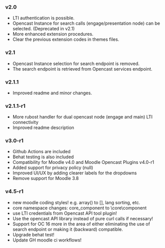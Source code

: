 ### v2.0
- LTI authentication is possible.
- Opencast Instance for search calls (engage/presentation node) can be selected. (Deprecated in v2.1)
- More enhanced extension procedures.
- Clear the previous extension codes in themes files.

### v2.1
- Opencast Instance selection for search endpoint is removed.
- The search endpoint is retrieved from Opencast services endpoint.

### v2.1.1
- Improved readme and minor changes.

### v2.1.1-r1
- More rubost handler for dual opencast node (engage and main) LTI connectivity
- Improved readme description

### v3.0-r1
- Github Actions are included
- Behat testing is also included
- Compatibility for Moodle v4.0 and Moodle Opencast Plugins v4.0-r1
- Added support for privacy policy (null)
- Improved UI/UX by adding clearer labels for the dropdowns
- Remove support for Moodle 3.8

### v4.5-r1
- new moodle coding styles! e.g. array() to [], lang sorting, etc.
- core namespace changes: core_component to \core\component
- use LTI credentials from Opencast API tool plugin!
- Use the opencast API library instead of pure curl calls if necessary!
- Support for OC 16 more in the area of either eliminating the use of search endpoint or making it (backward) compatible.
- Upgrade behat test!
- Update GH moodle ci workflows!
